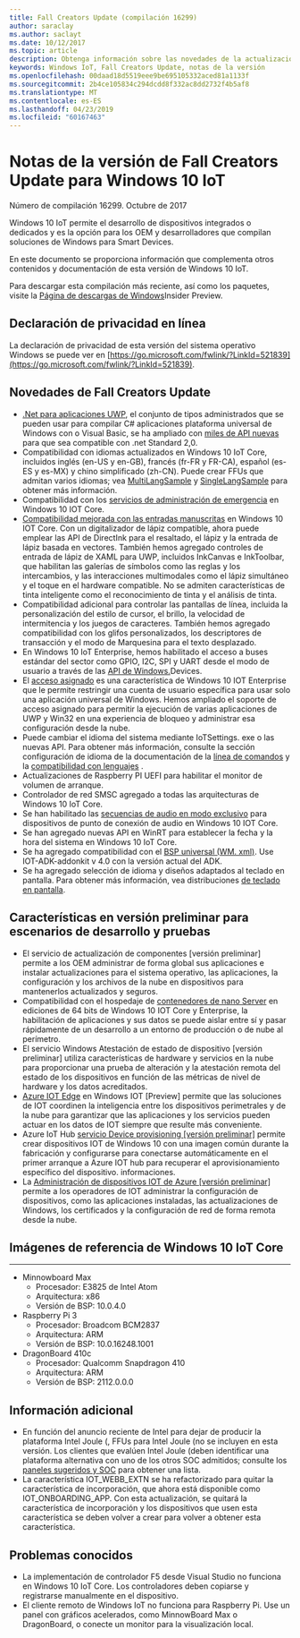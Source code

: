 ```yaml
---
title: Fall Creators Update (compilación 16299)
author: saraclay
ms.author: saclayt
ms.date: 10/12/2017
ms.topic: article
description: Obtenga información sobre las novedades de la actualización de Fall Creators para Windows 10 IoT.
keywords: Windows IoT, Fall Creators Update, notas de la versión
ms.openlocfilehash: 00daad18d5519eee9be695105332aced81a1133f
ms.sourcegitcommit: 2b4ce105834c294dcdd8f332ac8dd2732f4b5af8
ms.translationtype: MT
ms.contentlocale: es-ES
ms.lasthandoff: 04/23/2019
ms.locfileid: "60167463"
---
```

# <a name="fall-creators-update-release-notes-for-windows-10-iot"></a>Notas de la versión de Fall Creators Update para Windows 10 IoT
Número de compilación 16299. Octubre de 2017

Windows 10 IoT permite el desarrollo de dispositivos integrados o dedicados y es la opción para los OEM y desarrolladores que compilan soluciones de Windows para Smart Devices.

En este documento se proporciona información que complementa otros contenidos y documentación de esta versión de Windows 10 IoT.

Para descargar esta compilación más reciente, así como los paquetes, visite la [Página de descargas de Windows](https://www.microsoft.com/en-us/software-download/windowsiot)Insider Preview.

## <a name="privacy-statement"></a>Declaración de privacidad en línea

La declaración de privacidad de esta versión del sistema operativo Windows se puede ver en [https://go.microsoft.com/fwlink/?LinkId=521839](https://go.microsoft.com/fwlink/?LinkId=521839).

## <a name="whats-new-in-fall-creators-update"></a>Novedades de Fall Creators Update
* [.Net para aplicaciones UWP](https://msdn.microsoft.com/library/windows/apps/xaml/mt185501.aspx?f=255&mspperror=-2147217396), el conjunto de tipos administrados que se pueden usar para compilar C# aplicaciones plataforma universal de Windows con o Visual Basic, se ha ampliado con [miles de API nuevas](https://blogs.msdn.microsoft.com/dotnet/2017/08/25/uwp-net-standard-2-0-preview/) para que sea compatible con .net Standard 2,0.
* Compatibilidad con idiomas actualizados en Windows 10 IoT Core, incluidos inglés (en-US y en-GB), francés (fr-FR y FR-CA), español (es-ES y es-MX) y chino simplificado (zh-CN). Puede crear FFUs que admitan varios idiomas; vea [MultiLangSample](https://github.com/ms-iot/iot-adk-addonkit/tree/16299/Source-arm/Products/MultiLangSample) y [SingleLangSample](https://github.com/ms-iot/iot-adk-addonkit/tree/16299/Source-arm/Products/SingleLangSample) para obtener más información.
* Compatibilidad con los [servicios de administración de emergencia](https://technet.microsoft.com/library/cc736319(v=ws.10).aspx) en Windows 10 IOT Core.
* [Compatibilidad mejorada con las entradas manuscritas](https://docs.microsoft.com/windows/uwp/input-and-devices/pen-and-stylus-interactions) en Windows 10 IOT Core. Con un digitalizador de lápiz compatible, ahora puede emplear las API de DirectInk para el resaltado, el lápiz y la entrada de lápiz basada en vectores. También hemos agregado controles de entrada de lápiz de XAML para UWP, incluidos InkCanvas e InkToolbar, que habilitan las galerías de símbolos como las reglas y los intercambios, y las interacciones multimodales como el lápiz simultáneo y el toque en el hardware compatible. No se admiten características de tinta inteligente como el reconocimiento de tinta y el análisis de tinta.
* Compatibilidad adicional para controlar las pantallas de línea, incluida la personalización del estilo de cursor, el brillo, la velocidad de intermitencia y los juegos de caracteres. También hemos agregado compatibilidad con los glifos personalizados, los descriptores de transacción y el modo de Marquesina para el texto desplazado.
* En Windows 10 IoT Enterprise, hemos habilitado el acceso a buses estándar del sector como GPIO, I2C, SPI y UART desde el modo de usuario a través de las [API de Windows.](https://docs.microsoft.com/windows/uwp/devices-sensors/enable-usermode-access)Devices.
* El [acceso asignado](https://docs.microsoft.com/windows/configuration/lock-down-windows-10-to-specific-apps) es una característica de Windows 10 IOT Enterprise que le permite restringir una cuenta de usuario específica para usar solo una aplicación universal de Windows. Hemos ampliado el soporte de acceso asignado para permitir la ejecución de varias aplicaciones de UWP y Win32 en una experiencia de bloqueo y administrar esa configuración desde la nube.
* Puede cambiar el idioma del sistema mediante IoTSettings. exe o las nuevas API. Para obtener más información, consulte la sección configuración de idioma de la documentación de la [línea de comandos](https://docs.microsoft.com/windows/iot-core/develop-your-app/multilang) y la [compatibilidad con lenguajes](https://docs.microsoft.com/windows/iot-core/develop-your-app/multilang) .
* Actualizaciones de Raspberry PI UEFI para habilitar el monitor de volumen de arranque.
* Controlador de red SMSC agregado a todas las arquitecturas de Windows 10 IoT Core.
* Se han habilitado las [secuencias de audio en modo exclusivo](https://msdn.microsoft.com/library/windows/desktop/dd370844(v=vs.85).aspx) para dispositivos de punto de conexión de audio en Windows 10 IOT Core.
* Se han agregado nuevas API en WinRT para establecer la fecha y la hora del sistema en Windows 10 IoT Core.
* Se ha agregado compatibilidad con el [BSP universal (WM. xml)](https://docs.microsoft.com/windows-hardware/manufacture/iot/create-packages). Use IOT-ADK-addonkit v 4.0 con la versión actual del ADK.
* Se ha agregado selección de idioma y diseños adaptados al teclado en pantalla. Para obtener más información, vea distribuciones [de teclado en pantalla](https://docs.microsoft.com/windows/iot-core/develop-your-app/onscreenkeyboardlayouts).

## <a name="features-in-preview-for-dev-and-test-scenarios"></a>Características en versión preliminar para escenarios de desarrollo y pruebas
* El servicio de actualización de componentes [versión preliminar] permite a los OEM administrar de forma global sus aplicaciones e instalar actualizaciones para el sistema operativo, las aplicaciones, la configuración y los archivos de la nube en dispositivos para mantenerlos actualizados y seguros.
* Compatibilidad con el hospedaje de [contenedores de nano Server](https://docs.microsoft.com/virtualization/windowscontainers/about/index) en ediciones de 64 bits de Windows 10 IOT Core y Enterprise, la habilitación de aplicaciones y sus datos se puede aislar entre sí y pasar rápidamente de un desarrollo a un entorno de producción o de nube al perímetro.
* El servicio Windows Atestación de estado de dispositivo [versión preliminar] utiliza características de hardware y servicios en la nube para proporcionar una prueba de alteración y la atestación remota del estado de los dispositivos en función de las métricas de nivel de hardware y los datos acreditados.
* [Azure IOT Edge](https://azure.microsoft.com/campaigns/iot-edge/) en Windows IOT [Preview] permite que las soluciones de IOT coordinen la inteligencia entre los dispositivos perimetrales y de la nube para garantizar que las aplicaciones y los servicios pueden actuar en los datos de IOT siempre que resulte más conveniente.
* Azure IoT Hub [servicio Device provisioning [versión preliminar]](https://blogs.windows.com/buildingapps/2017/10/05/windows-10-iot-enables-complete-iot-lifecycle/) permite crear dispositivos IOT de Windows 10 con una imagen común durante la fabricación y configurarse para conectarse automáticamente en el primer arranque a Azure IOT hub para recuperar el aprovisionamiento específico del dispositivo. informaciones.
* La [Administración de dispositivos IOT de Azure [versión preliminar]](https://docs.microsoft.com/windows/iot-core/manage-your-device/AzureIoTDM) permite a los operadores de IOT administrar la configuración de dispositivos, como las aplicaciones instaladas, las actualizaciones de Windows, los certificados y la configuración de red de forma remota desde la nube.

## <a name="windows-10-iot-core-reference-images"></a>Imágenes de referencia de Windows 10 IoT Core
___ 
* Minnowboard Max
  * Procesador: E3825 de Intel Atom
  * Arquitectura: x86
  * Versión de BSP: 10.0.4.0
* Raspberry Pi 3
  * Procesador: Broadcom BCM2837
  * Arquitectura: ARM
  * Versión de BSP: 10.0.16248.1001
* DragonBoard 410c
  * Procesador: Qualcomm Snapdragon 410
  * Arquitectura: ARM
  * Versión de BSP: 2112.0.0.0

## <a name="additional-information"></a>Información adicional
* En función del anuncio reciente de Intel para dejar de producir la plataforma Intel Joule (, FFUs para Intel Joule (no se incluyen en esta versión. Los clientes que evalúen Intel Joule (deben identificar una plataforma alternativa con uno de los otros SOC admitidos; consulte los [paneles sugeridos y SOC](https://docs.microsoft.com/windows/iot-core/tutorials/quickstarter/prototypeboards) para obtener una lista.
* La característica IOT_WEBB_EXTN se ha refactorizado para quitar la característica de incorporación, que ahora está disponible como IOT_ONBOARDING_APP. Con esta actualización, se quitará la característica de incorporación y los dispositivos que usen esta característica se deben volver a crear para volver a obtener esta característica.

## <a name="known-issues"></a>Problemas conocidos
* La implementación de controlador F5 desde Visual Studio no funciona en Windows 10 IoT Core. Los controladores deben copiarse y registrarse manualmente en el dispositivo.
* El cliente remoto de Windows IoT no funciona para Raspberry Pi. Use un panel con gráficos acelerados, como MinnowBoard Max o DragonBoard, o conecte un monitor para la visualización local.
